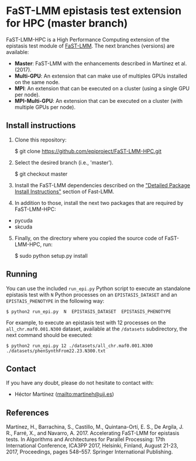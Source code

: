 # FaST-LMM epistasis test extension for HPC (master branch)

FaST-LMM-HPC is a High Performance Computing extension of the epistasis test
module of [FaST-LMM](https://github.com/MicrosoftGenomics/FaST-LMM). The next branches (versions) are available:
* __Master__: FaST-LMM with the enhancements described in Martínez et al. (2017).
* __Multi-GPU__: An extension that can make use of multiples GPUs installed on the same node.
* __MPI__: An extension that can be executed on a cluster (using a single GPU per node).
* __MPI-Multi-GPU__: An extension that can be executed on a cluster (with multiple GPUs per node).


Install instructions
---------------------

1) Clone this repository:

    $ git clone https://github.com/epiproject/FaST-LMM-HPC.git

2) Select the desired branch (i.e., 'master').

    $ git checkout master

3) Install the FaST-LMM dependencies described on the ["Detailed Package Install
Instructions"](https://github.com/MicrosoftGenomics/FaST-LMM) section of
Fast-LMM.

4) In addition to those, install the next two packages that are required by
FaST-LMM-HPC:

* pycuda
* skcuda

5) Finally, on the directory where you copied the source code of FaST-LMM-HPC,
run:

    $ sudo python setup.py install


Running
-------

You can use the included `run_epi.py` Python script to execute an standalone
epistasis test with `N` Python processes on an `EPISTASIS_DATASET` and an
`EPISTAIS_PHENOTYPE` in the following way:

    $ python2 run_epi.py  N  EPISTASIS_DATASET  EPISTASIS_PHENOTYPE

For example, to execute an epistasis test with 12 processes on the
`all_chr.maf0.001.N300` dataset, available at the `/datasets` subdirectory, the
next command should be executed:

    $ python2 run_epi.py 12 ./datasets/all_chr.maf0.001.N300 ./datasets/phenSynthFrom22.23.N300.txt


Contact
-------

If you have any doubt, please do not hesitate to contact with:
* Héctor Martínez (<mailto:martineh@uji.es>)


References
----------

Martínez, H., Barrachina, S., Castillo, M., Quintana-Ortí, E. S., De Argila, J. R., Farré, X., and Navarro, A. 2017. Accelerating FaST-LMM for epistasis tests. In Algorithms and Architectures for Parallel Processing: 17th International Conference, ICA3PP 2017, Helsinki, Finland, August 21-23, 2017, Proceedings, pages 548–557. Springer International Publishing.
